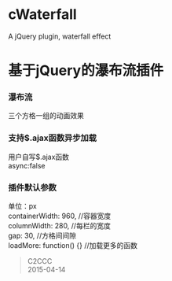 # cWaterfall
A jQuery plugin, waterfall effect

基于jQuery的瀑布流插件
=====================

### 瀑布流
三个方格一组的动画效果

### 支持$.ajax函数异步加载
用户自写$.ajax函数<br />
async:false

### 插件默认参数
单位：px<br />
		containerWidth: 960,            //容器宽度<br />
		columnWidth: 280,               //每栏的宽度<br />
		gap: 30,                        //方格间间隙<br />
		loadMore: function() {}         //加载更多的函数



> C2CCC<br />
> 2015-04-14
